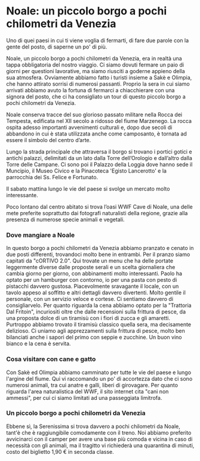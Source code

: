 # Noale: un piccolo borgo a pochi chilometri da Venezia

Uno di quei paesi in cui ti viene voglia di fermarti, di fare due parole con la gente del posto, di saperne un po' di più. 


Noale, un piccolo borgo a pochi chilometri da Venezia, era in realtà una tappa obbligatoria del nostro viaggio. Ci siamo dovuti fermare un paio di giorni per questioni lavorative, ma siamo riusciti a goderne appieno della sua atmosfera. Ovviamente abbiamo fatto i turisti insieme a Sakè e Olimpia, che hanno attirato sorrisi di numerosi passanti. Proprio la sera in cui siamo arrivati abbiamo avuto la fortuna di fermarci a chiacchierare con una signora del posto, che ci ha consigliato un tour di questo piccolo borgo a pochi chilometri da Venezia. 

Noale conserva tracce del suo glorioso passato militare nella Rocca dei Tempesta, edificata nel XII secolo a ridosso del fiume Marzenego. La rocca ospita adesso importanti avvenimenti culturali e, dopo due secoli di abbandono in cui è stata utilizzata anche come camposanto, è tornata ad essere il simbolo del centro d’arte.

Lungo la strada principale che attraversa il borgo si trovano i portici gotici e antichi palazzi, delimitati da un lato dalla Torre dell’Orologio e dall’altro dalla Torre delle Campane. Ci sono poi il Palazzo della Loggia dove hanno sede il Muncipio, il Museo Civico e la Pinacoteca 'Egisto Lancerotto' e la parrocchia dei Ss. Felice e Fortunato.

Il sabato mattina lungo le vie del paese si svolge un mercato molto interessante.

Poco lontano dal centro abitato si trova l’oasi WWF Cave di Noale, una delle mete preferite soprattutto dai fotografi naturalisti della regione, grazie alla presenza di numerose specie animali e vegetali. 


### Dove mangiare a Noale 
In questo borgo a pochi chilometri da Venezia abbiamo pranzato e cenato in due posti differenti, trovandoci molto bene in entrambi. 
Per il pranzo siamo capitati da "cORTIVO 2.0". Qui trovate un menu che ha delle portate leggermente diverse dalle proposte serali e un scelta giornaliera che cambia giorno per giorno, con abbinamenti molto interessanti. Paolo ha optato per un hamburger con contorno, io per una pasta con pesto di pistacchi davvero gustosa. Piacevolmente sravagante il locale, con un tavolo appeso al soffitto e altri dettagli davvero divertenti. Molto gentile il personale, con un servizio veloce e cortese. Ci sentiamo davvero di consigliarvelo.
Per quanto riguarda la cena abbiamo optato per la "Trattoria Dal Fritoin", incuriositi oltre che dalle recensioni sulla frittura di pesce, da una proposta dolce di un tiramisù con i fiori di zucca e gli amaretti. Purtroppo abbiamo trovato il tiramisù classico quella sera, ma decisamente delizioso. Ci uniamo agli apprezzamenti sulla frittura di pesce, molto ben bilanciati anche i sapori del primo con seppie e zucchine. Un buon vino bianco e la cena è servita. 



### Cosa visitare con cane e gatto

Con Sakè ed Olimpia abbiamo camminato per tutte le vie del paese e lungo l'argine del fiume. Qui vi raccomando un po' di accortezza dato che ci sono numerosi animali, tra cui anatre e galli, liberi di girovagare. Per quanto riguarda l'area naturalistica del WWF, il sito internet cita "cani non ammessi", per cui ci siamo limitati ad una passeggiata limitrofa.


### Un piccolo borgo a pochi chilometri da Venezia 

Ebbene sì, la Serenissima si trova davvero a pochi chilometri da Noale, tant'è che è raggiungibile comodamente con il treno. Noi abbiamo preferito avvicinarci con il camper per avere una base più comoda e vicina in caso di necessità con gli animali, ma il tragitto vi richiederà una quarantina di minuti, costo del biglietto 1,90 € in seconda classe. 